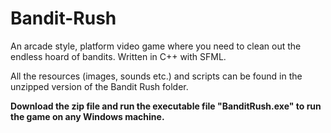 # Bandit-Rush
An arcade style, platform video game where you need to clean out the endless hoard of bandits. Written in C++ with SFML.

All the resources (images, sounds etc.) and scripts can be found in the unzipped version of the Bandit Rush folder.


**Download the zip file and run the executable file "BanditRush.exe" to run the game on any Windows machine.**

